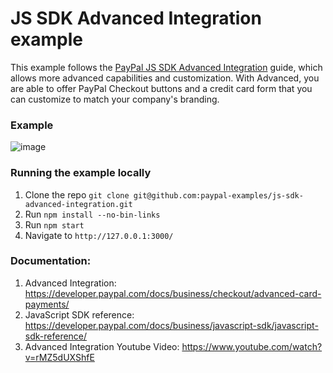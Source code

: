 # JS SDK Advanced Integration example

This example follows the [PayPal JS SDK Advanced Integration](https://developer.paypal.com/docs/business/checkout/advanced-card-payments/) guide, which allows more advanced capabilities and customization. With Advanced, you are able to offer PayPal Checkout buttons and a credit card form that you can customize to match your company's branding.

### Example

![image](https://user-images.githubusercontent.com/742884/95763984-70511100-0c75-11eb-9b3d-9280d49a6a53.png)

### Running the example locally

1. Clone the repo `git clone git@github.com:paypal-examples/js-sdk-advanced-integration.git`
2. Run `npm install --no-bin-links`
3. Run `npm start`
4. Navigate to `http://127.0.0.1:3000/`

### Documentation:

1. Advanced Integration: https://developer.paypal.com/docs/business/checkout/advanced-card-payments/
2. JavaScript SDK reference: https://developer.paypal.com/docs/business/javascript-sdk/javascript-sdk-reference/
3. Advanced Integration Youtube Video: https://www.youtube.com/watch?v=rMZ5dUXShfE